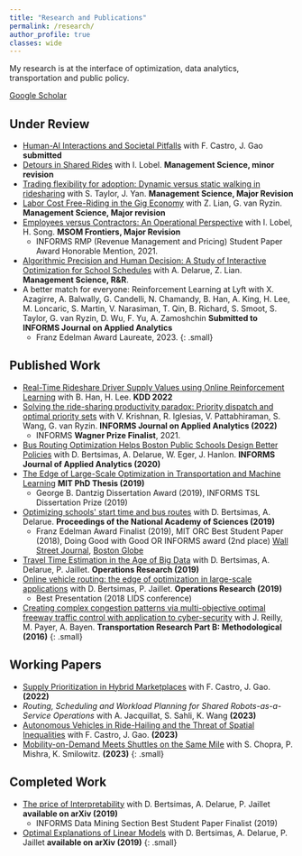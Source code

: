 ```yaml
---
title: "Research and Publications"
permalink: /research/
author_profile: true
classes: wide
---
```

My research is at the interface of optimization, data analytics, transportation and public policy.

<a href="https://scholar.google.com/citations?user=ffqbs_0AAAAJ&hl=en" class="btn btn--primary"><i class="fas a-graduation-cap" aria-hidden="true"></i> Google Scholar</a>

## Under Review
- [Human-AI Interactions and Societal Pitfalls](https://arxiv.org/abs/2309.10448) with F. Castro, J. Gao **submitted**
- [Detours in Shared Rides](https://papers.ssrn.com/sol3/papers.cfm?abstract_id=3711072) with I. Lobel. **Management Science, minor revision**
- [Trading flexibility for adoption: Dynamic versus static walking in ridesharing](https://papers.ssrn.com/sol3/papers.cfm?abstract_id=3984476) with S. Taylor, J. Yan. **Management Science, Major Revision**
- [Labor Cost Free-Riding in the Gig Economy](https://papers.ssrn.com/sol3/papers.cfm?abstract_id=3775888) with Z. Lian, G. van Ryzin. **Management Science, Major revision**
- [Employees versus Contractors: An Operational Perspective](https://papers.ssrn.com/sol3/papers.cfm?abstract_id=3878215) with I. Lobel, H. Song. **MSOM Frontiers, Major Revision**
    - <i class="fas fa-award" aria-hidden="true"></i> INFORMS RMP (Revenue Management and Pricing) Student Paper Award Honorable Mention, 2021.
- [Algorithmic Precision and Human Decision: A Study of Interactive Optimization for School Schedules](https://papers.ssrn.com/sol3/papers.cfm?abstract_id=4324076) with A. Delarue, Z. Lian. **Management Science, R&R**.
- A better match for everyone: Reinforcement Learning at Lyft with X. Azagirre, A. Balwally, G. Candelli, N. Chamandy, B. Han, A. King, H. Lee, M. Loncaric, S. Martin, V. Narasiman, T. Qin, B. Richard, S. Smoot, S. Taylor, G. van Ryzin, D. Wu, F. Yu, A. Zamoshchin  **Submitted to INFORMS Journal on Applied Analytics**
    - <i class="fas fa-award" aria-hidden="true"></i> Franz Edelman Award Laureate, 2023.
{: .small}

## Published Work
- [Real-Time Rideshare Driver Supply Values using Online Reinforcement Learning](https://dl.acm.org/doi/abs/10.1145/3534678.3539141) with B. Han, H. Lee. **KDD 2022**
- [Solving the ride-sharing productivity paradox: Priority dispatch and optimal priority sets](https://papers.ssrn.com/sol3/papers.cfm?abstract_id=4018653) with V. Krishnan, R. Iglesias, V. Pattabhiraman, S. Wang, G. van Ryzin. **INFORMS Journal on Applied Analytics (2022)**
    - <i class="fas fa-award" aria-hidden="true"></i> INFORMS **Wagner Prize Finalist**, 2021.
- [Bus Routing Optimization Helps Boston Public Schools Design Better Policies](https://pubsonline.informs.org/doi/10.1287/inte.2019.1015) with D. Bertsimas, A. Delarue, W. Eger, J. Hanlon. **INFORMS Journal of Applied Analytics (2020)**
- [The Edge of Large-Scale Optimization in Transportation and Machine Learning](/assets/papers/sebastienmartin_thesis.pdf) **MIT PhD Thesis (2019)**
    - <i class="fas fa-award" aria-hidden="true"></i> George B. Dantzig Dissertation Award (2019), INFORMS TSL Dissertation Prize (2019)
- [Optimizing schools' start time and bus routes](https://doi.org/10.1073/pnas.1811462116) with D. Bertsimas, A. Delarue. **Proceedings of the National Academy of Sciences (2019)** 
    - <i class="fas fa-award" aria-hidden="true"></i> Franz Edelman Award Finalist (2019), MIT ORC Best Student Paper (2018), Doing Good with Good OR INFORMS award (2nd place) <i class="fas fa-newspaper" aria-hidden="true"></i> [Wall Street Journal](https://www.wsj.com/articles/how-do-you-fix-a-school-bus-problem-call-mit-1502456400), [Boston Globe](https://apps.bostonglobe.com/ideas/graphics/2018/09/equity-machine/)
-  [Travel Time Estimation in the Age of Big Data](https://pubsonline.informs.org/doi/10.1287/opre.2018.1784) with D. Bertsimas, A. Delarue, P. Jaillet. **Operations Research (2019)**
- [Online vehicle routing: the edge of optimization in large-scale applications](https://pubsonline.informs.org/doi/10.1287/opre.2018.1763) with D. Bertsimas, P. Jaillet. **Operations Research (2019)**
   - <i class="fas fa-award" aria-hidden="true"></i> Best Presentation (2018 LIDS conference)
- [Creating complex congestion patterns via multi-objective optimal freeway traffic control with application to cyber-security](https://www.sciencedirect.com/science/article/pii/S0191261516303307) with J. Reilly, M. Payer, A. Bayen. **Transportation Research Part B: Methodological (2016)**
{: .small}

## Working Papers
- [Supply Prioritization in Hybrid Marketplaces](https://papers.ssrn.com/sol3/papers.cfm?abstract_id=4119096) with F. Castro, J. Gao. **(2022)**
- *Routing, Scheduling and Workload Planning for Shared Robots-as-a-Service Operations* with A. Jacquillat, S. Sahli, K. Wang **(2023)**
- [Autonomous Vehicles in Ride-Hailing and the Threat of Spatial Inequalities](https://papers.ssrn.com/sol3/papers.cfm?abstract_id=4332493) with F. Castro, J. Gao. **(2023)**
- [Mobility-on-Demand Meets Shuttles on the Same Mile](https://papers.ssrn.com/sol3/papers.cfm?abstract_id=4322824) with S. Chopra, P. Mishra, K. Smilowitz. **(2023)**
{: .small}

## Completed Work
- [The price of Interpretability](https://arxiv.org/abs/1907.03419) with D. Bertsimas, A. Delarue, P. Jaillet **available on arXiv (2019)**
   - <i class="fas fa-award" aria-hidden="true"></i> INFORMS Data Mining Section Best Student Paper Finalist (2019)
- [Optimal Explanations of Linear Models](https://arxiv.org/abs/1907.04669) with D. Bertsimas, A. Delarue, P. Jaillet **available on arXiv (2019)**
{: .small}



